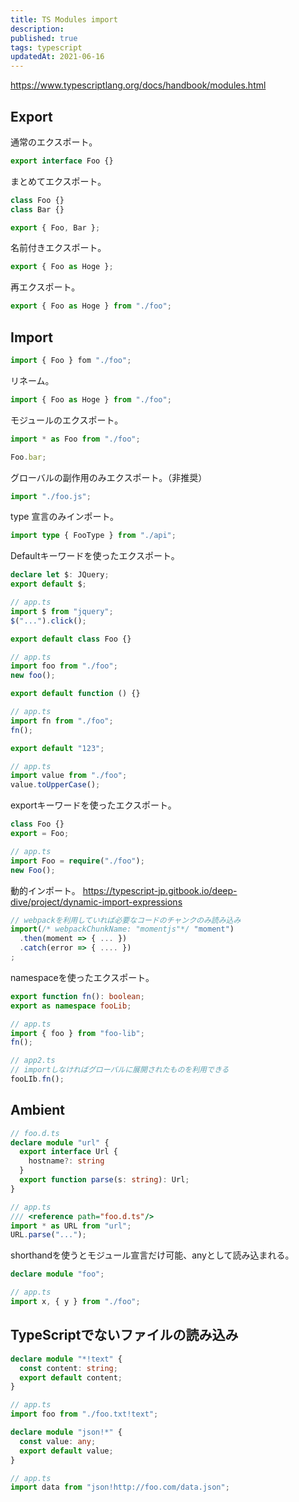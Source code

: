 ```yaml
---
title: TS Modules import
description: 
published: true
tags: typescript
updatedAt: 2021-06-16
---
```


https://www.typescriptlang.org/docs/handbook/modules.html

## Export 

通常のエクスポート。

```ts
export interface Foo {}
```

まとめてエクスポート。

```ts
class Foo {}
class Bar {}

export { Foo, Bar };
```

名前付きエクスポート。

```ts
export { Foo as Hoge };
```

再エクスポート。

```ts
export { Foo as Hoge } from "./foo";
```

## Import

```ts
import { Foo } fom "./foo";
```

リネーム。

```ts
import { Foo as Hoge } from "./foo";
```

モジュールのエクスポート。

```ts
import * as Foo from "./foo";

Foo.bar;
```

グローバルの副作用のみエクスポート。（非推奨）

```ts
import "./foo.js";
```

type 宣言のみインポート。

```ts
import type { FooType } from "./api";
```

Defaultキーワードを使ったエクスポート。

```ts
declare let $: JQuery;
export default $;

// app.ts
import $ from "jquery";
$("...").click();
```

```ts
export default class Foo {}

// app.ts
import foo from "./foo";
new foo();
```

```ts
export default function () {}

// app.ts
import fn from "./foo";
fn();
```

```ts
export default "123";

// app.ts
import value from "./foo";
value.toUpperCase();
```

exportキーワードを使ったエクスポート。

```ts
class Foo {}
export = Foo;

// app.ts
import Foo = require("./foo");
new Foo();
```

動的インポート。
https://typescript-jp.gitbook.io/deep-dive/project/dynamic-import-expressions

```ts
// webpackを利用していれば必要なコードのチャンクのみ読み込み
import(/* webpackChunkName: "momentjs"*/ "moment")
  .then(moment => { ... })
  .catch(error => { .... })
;
```

namespaceを使ったエクスポート。

```ts
export function fn(): boolean;
export as namespace fooLib;

// app.ts
import { foo } from "foo-lib";
fn();

// app2.ts
// importしなければグローバルに展開されたものを利用できる
fooLIb.fn();
```

## Ambient

```ts
// foo.d.ts
declare module "url" {
  export interface Url {
    hostname?: string
  }
  export function parse(s: string): Url;
}

// app.ts
/// <reference path="foo.d.ts"/>
import * as URL from "url";
URL.parse("...");
```

shorthandを使うとモジュール宣言だけ可能、anyとして読み込まれる。

```ts
declare module "foo";

// app.ts
import x, { y } from "./foo";
```

## TypeScriptでないファイルの読み込み

```ts
declare module "*!text" {
  const content: string;
  export default content;
}

// app.ts
import foo from "./foo.txt!text";
```

```ts
declare module "json!*" {
  const value: any;
  export default value;
}

// app.ts
import data from "json!http://foo.com/data.json";
```

